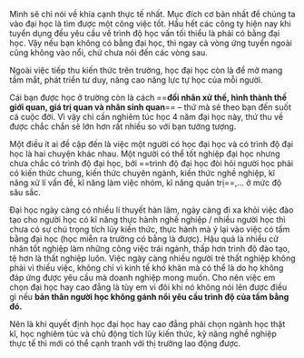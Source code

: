 Mình sẽ chỉ nói về khía cạnh thực tế nhất. Mục đích cơ bản nhất để chúng ta vào đại học là tìm được một công việc tốt. Hầu hết các công ty hiện nay khi tuyển dụng đều yêu cầu về trình độ học vấn tối thiểu là phải có bằng đại học. Vậy nếu bạn không có bằng đại học, thì ngay cả vòng ứng tuyển ngoài cũng không vào nổi, chứ chưa nói đến các vòng sau.

Ngoài việc tiếp thu kiến thức trên trường, học đại học còn là để mở mang tầm mắt, phát triển tư duy, nâng cao năng lực tự học của mỗi người.

Cái bạn được học ở trường còn là cách ==**đối nhân xử thế, hình thành thế giới quan, giá trị quan và nhân sinh quan**== – thứ mà sẽ theo bạn đến suốt cả cuộc đời. Vì vậy chỉ cần nghiêm túc học 4 năm đại học này, thứ thu về được chắc chắn sẽ lớn hơn rất nhiều so với bạn tưởng tượng.

Một điều ít ai đề cập đến là việc một người có học đại học và có trình độ đại học là hai chuyện khác nhau. Một người có thể tốt nghiệp đại học nhưng chưa chắc có trình độ đại học, bởi ==trình độ đại học đòi hỏi người học phải có kiến thức chung, kiến thức chuyên ngành, kiến thức nghề nghiệp, kĩ năng xử lí vấn đề, kĩ năng làm việc nhóm, kĩ năng quản trị==,... ở mức độ sâu sắc. 

Đại học ngày càng có nhiều lí thuyết hàn lâm, ngày càng đi xa khỏi việc đào tạo cho người học có kĩ năng thực hành nghề nghiệp / nhiều người học thì chưa có sự chú trọng tích lũy kiến thức, thực hành mà ỷ lại vào việc có tấm bằng đại học (học miễn ra trường có bằng là được). Hậu quả là nhiều cử nhân tốt nghiệp làm những công việc trái ngành, thấp hơn trình độ đào tạo, tệ hơn là thất nghiệp luôn. Việc ngày càng nhiều người trẻ thất nghiệp không phải vì thiếu việc, không chỉ vì kinh tế khó khăn mà có thể là do họ không đáp ứng được yêu cầu mà doanh nghiệp mong muốn. Cho nên việc em chọn đại học hay cao đẳng là tùy em vì đôi khi nó không nói lên được điều gì nếu **bản thân người học không gánh nổi yêu cầu trình độ của tấm bằng đó.**

Nên là khi quyết định học đại học hay cao đẳng phải chọn ngành học thật kĩ, học nghiêm túc và chủ động tích lũy kiến thức, kỹ năng nghề nghiệp thực tế thì mới có thể cạnh tranh với thị trường lao động được.